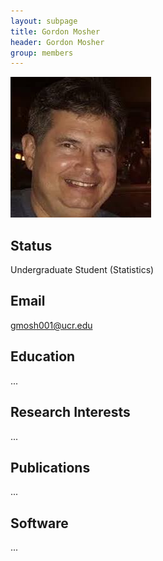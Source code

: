```yaml
---
layout: subpage
title: Gordon Mosher 
header: Gordon Mosher
group: members 
---
```


![Image](/members/gordon-mosher.jpeg)

## Status

Undergraduate Student (Statistics)

## Email 

gmosh001@ucr.edu

## Education

...

## Research Interests

...

## Publications

...

## Software

...
